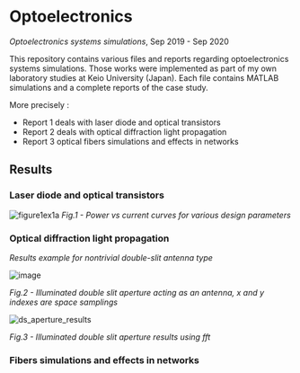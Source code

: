 # Optoelectronics

*Optoelectronics systems simulations*, Sep 2019 - Sep 2020

This repository contains various files and reports regarding optoelectronics systems simulations. 
Those works were implemented as part of my own laboratory studies at Keio University (Japan).
Each file contains MATLAB simulations and a complete reports of the case study.

More precisely :

* Report 1 deals with laser diode and optical transistors
* Report 2 deals with optical diffraction light propagation
* Report 3 optical fibers simulations and effects in networks

## Results

### Laser diode and optical transistors

![figure1ex1a](https://user-images.githubusercontent.com/48290004/153380561-4e336940-878d-4a89-916c-4042e32c9c9a.jpg)
*Fig.1 -  Power vs current curves for various design parameters*

### Optical diffraction light propagation
*Results example for nontrivial double-slit antenna type*

![image](https://user-images.githubusercontent.com/48290004/153385649-11946f68-449c-44fa-8383-0834e700dee9.png)

*Fig.2 -  Illuminated double slit aperture acting as an antenna, x and y indexes are space samplings*

![ds_aperture_results](https://user-images.githubusercontent.com/48290004/153383721-53890283-19ae-45b9-aa19-a5d2cdb14b34.PNG)

*Fig.3 -  Illuminated double slit aperture results using fft*

### Fibers simulations and effects in networks

